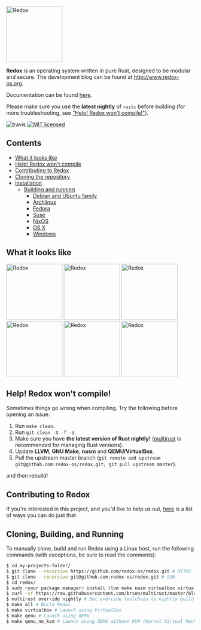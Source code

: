 <img alt="Redox" height="150" src="img/logo.png">

**Redox** is an operating system written in pure Rust, designed to be modular and secure. The development blog can be found at http://www.redox-os.org.

Documentation can be found [here](http://ticki.github.io/redocs/redox/).

Please make sure you use the **latest nightly** of `rustc` before building (for more troubleshooting, see ["Help! Redox won't compile!"](#compile-help)).

![travis](https://api.travis-ci.org/redox-os/redox.svg)
[![MIT licensed](https://img.shields.io/badge/license-MIT-blue.svg)](./LICENSE.md)

## Contents

* [What it looks like](#what-it-looks-like)
* [Help! Redox won't compile](#compile-help)
* [Contributing to Redox](#contributing)
* [Cloning the repository](#cloning)
* [Installation](#installation)
  * [Building and running](#building-running)
    * [Debian and Ubuntu family](#debian-ubuntu)
    * [Archlinux](#arch-linux)
    * [Fedora](#fedora)
    * [Suse](#suse)
    * [NixOS](#nixos)
    * [OS X](#osx)
    * [Windows](#windows)


## <a name="what-it-looks-like" /> What it looks like

<img alt="Redox" height="150" src="img/screenshots/Desktop.png">
<img alt="Redox" height="150" src="img/screenshots/Fancy_opacity.png">
<img alt="Redox" height="150" src="img/screenshots/File_manager.png">
<img alt="Redox" height="150" src="img/screenshots/Sodium_v1.png">
<img alt="Redox" height="150" src="img/screenshots/Boot.png">
<img alt="Redox" height="150" src="img/screenshots/start.png">

## <a name="compile-help" /> Help! Redox won't compile!

Sometimes things go wrong when compiling. Try the following before opening an issue:

1. Run `make clean`.
2. Run `git clean -X -f -d`.
3. Make sure you have **the latest version of Rust nightly!** ([multirust](https://github.com/brson/multirust) is recommended for managing Rust versions).
4. Update **LLVM**, **GNU Make**, **nasm** and **QEMU/VirtualBox**.
5. Pull the upstream master branch (`git remote add upstream git@github.com:redox-os/redox.git; git pull upstream master`).

and then rebuild!

## <a name="contributing" /> Contributing to Redox

If you're interested in this project, and you'd like to help us out, [here](CONTRIBUTING.md) is a list of ways you can do just that.

## <a name="cloning-building-running" /> Cloning, Building, and Running

To manually clone, build and run Redox using a Linux host, run the following commands (with exceptions, be sure to read the comments):
```bash
$ cd my-projects-folder/
$ git clone --recursive https://github.com/redox-os/redox.git # HTTPS
$ git clone --recursive git@github.com:redox-os/redox.git # SSH
$ cd redox/
$ sudo <your package manager> install llvm make nasm virtualbox virtualbox-dkms qemu qemu-kvm # Install/update dependencies
$ curl -sf https://raw.githubusercontent.com/brson/multirust/master/blastoff.sh | sh # Install multirust
$ multirust override nightly # Set override toolchain to nightly build
$ make all # Build Redox
$ make virtualbox # Launch using VirtualBox
$ make qemu # Launch using QEMU
$ make qemu_no_kvm # Launch using QEMU without KVM (Kernel Virtual Machine?). Try if QEMU gives an error.
```
